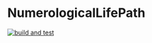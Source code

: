 # NumerologicalLifePath

[![build and test](https://github.com/numeriquerelais/NumerologicalLifePath/actions/workflows/build-validation.yml/badge.svg?branch=main)](https://github.com/numeriquerelais/NumerologicalLifePath/actions/workflows/build-validation.yml)